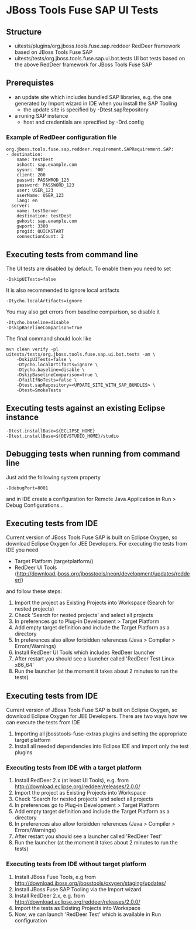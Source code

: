 # JBoss Tools Fuse SAP UI Tests

## Structure

 - uitests/plugins/org.jboss.tools.fuse.sap.reddeer
   RedDeer framework based on JBoss Tools Fuse SAP
 - uitests/tests/org.jboss.tools.fuse.sap.ui.bot.tests
   UI bot tests based on the above RedDeer framework for JBoss Tools Fuse SAP

## Prerequistes

 - an update site which includes bundled SAP libraries, e.g. the one generated by Import wizard in IDE when you install the SAP Tooling
   - the update site is specified by -Dtest.sapRepository
 - a runing SAP instance
   - host and credentials are sprecified by -Drd.config

### Example of RedDeer configuration file

```
org.jboss.tools.fuse.sap.reddeer.requirement.SAPRequirement.SAP:
- destination:
    name: testDest
    ashost: sap.example.com
    sysnr: '00'
    client: 200
    passwd: PASSWROD_123
    password: PASSWORD_123
    user: USER_123
    userName: USER_123
    lang: en
  server:
    name: testServer
    destination: testDest
    gwhost: sap.example.com
    gwport: 3300
    progid: QUICKSTART
    connectionCount: 2
```

## Executing tests from command line

The UI tests are disabled by default. To enable them you need to set

    -DskipUITests=false

It is also recommended to ignore local artifacts

    -Dtycho.localArtifacts=ignore

You may also get errors from baseline comparison, so disable it

    -Dtycho.baseline=disable
    -DskipBaselineComparison=true

The final command should look like

    mvn clean verify -pl uitests/tests/org.jboss.tools.fuse.sap.ui.bot.tests -am \
    	-DskipUITests=false \
    	-Dtycho.localArtifacts=ignore \
    	-Dtycho.baseline=disable \
    	-DskipBaselineComparison=true \
    	-DfailIfNoTests=false \
    	-Dtest.sapRepository=<UPDATE_SITE_WITH_SAP_BUNDLES> \
    	-Dtest=SmokeTests

## Executing tests against an existing Eclipse instance

    -Dtest.installBase=${ECLIPSE_HOME}
    -Dtest.installBase=${DEVSTUDIO_HOME}/studio

## Debugging tests when running from command line

Just add the following system property

    -DdebugPort=8001

and in IDE create a configuration for Remote Java Application in Run > Debug Configurations...

## Executing tests from IDE

Current version of JBoss Tools Fuse SAP is built on Eclipse Oxygen, so download Eclipse Oxygen for JEE Developers. For executing the tests from IDE you need

 - Target Platform (targetplatform/)
 - RedDeer UI Tools (http://download.jboss.org/jbosstools/neon/development/updates/reddeer/)

and follow these steps:

1. Import the project as Existing Projects into Workspace (Search for nested projects)
2. Check 'Search for nested projects' and select all projects
3. In preferences go to Plug-in Development > Target Platform
4. Add empty target definition and include the Target Platform as a directory
5. In preferences also allow forbidden references (Java > Compiler > Errors/Warnings)
6. Install RedDeer UI Tools which includes RedDeer launcher
7. After restart you should see a launcher called 'RedDeer Test Linux x86_64'
8. Run the launcher (at the moment it takes about 2 minutes to run the tests)

## Executing tests from IDE

Current version of JBoss Tools Fuse SAP is built on Eclipse Oxygen, so download Eclipse Oxygen for JEE Developers. There are two ways how we can execute the tests from IDE
1. Importing all jbosstools-fuse-extras plugins and setting the appropriate target platform
2. Install all needed dependencies into Eclipse IDE and import only the test plugins

### Executing tests from IDE with a target platform

1. Install RedDeer 2.x (at least UI Tools), e.g. from http://download.eclipse.org/reddeer/releases/2.0.0/
2. Import the project as Existing Projects into Workspace
3. Check 'Search for nested projects' and select all projects
4. In preferences go to Plug-in Development > Target Platform
5. Add empty target definition and include the Target Platform as a directory
6. In preferences also allow forbidden references (Java > Compiler > Errors/Warnings)
8. After restart you should see a launcher called 'RedDeer Test'
9. Run the launcher (at the moment it takes about 2 minutes to run the tests)

### Executing tests from IDE without target platform

1. Install JBoss Fuse Tools, e.g from http://download.jboss.org/jbosstools/oxygen/staging/updates/
1. Install JBoss Fuse SAP Tooling via the Import wizard
2. Install RedDeer 2.x, e.g. from http://download.eclipse.org/reddeer/releases/2.0.0/
3. Import the tests as Existing Projects into Workspace
4. Now, we can launch 'RedDeer Test' which is available in Run configuration

